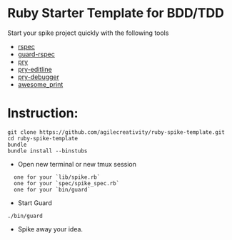 Ruby Starter Template for BDD/TDD
=================================

Start your spike project quickly with the following tools

- [rspec](https://github.com/rspec/rspec)
- [guard-rspec](https://github.com/guard/guard-rspec)
- [pry](https://github.com/pry/pry)
- [pry-editline](https://github.com/tpope/pry-editline)
- [pry-debugger](https://github.com/nixme/pry-debugger)
- [awesome_print](https://github.com/michaeldv/awesome_print)

Instruction:
===========

```shell
git clone https://github.com/agilecreativity/ruby-spike-template.git
cd ruby-spike-template
bundle
bundle install --binstubs
```
- Open new terminal or new tmux session

```text
  one for your `lib/spike.rb`
  one for your `spec/spike_spec.rb`
  one for your `bin/guard`
```

- Start Guard

```
./bin/guard
```

- Spike away your idea.
